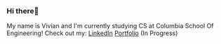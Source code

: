 ### Hi there👋

My name is Vivian and I'm currently studying CS at Columbia School Of Engineering!
Check out my:
[LinkedIn]()
[Portfolio]() (In Progress)

